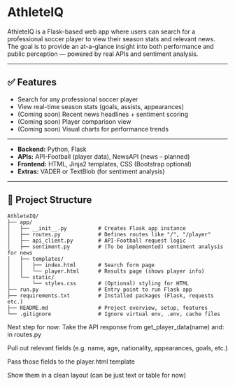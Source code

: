 # AthleteIQ

AthleteIQ is a Flask-based web app where users can search for a professional soccer player to view their season stats and relevant news. The goal is to provide an at-a-glance insight into both performance and public perception — powered by real APIs and sentiment analysis.

---

## ✅ Features

- Search for any professional soccer player
- View real-time season stats (goals, assists, appearances)
- (Coming soon) Recent news headlines + sentiment scoring
- (Coming soon) Player comparison view
- (Coming soon) Visual charts for performance trends

---

- **Backend:** Python, Flask
- **APIs:** API-Football (player data), NewsAPI (news – planned)
- **Frontend:** HTML, Jinja2 templates, CSS (Bootstrap optional)
- **Extras:** VADER or TextBlob (for sentiment analysis)

---

## 📁 Project Structure
```
AthleteIQ/
├── app/
│   ├── __init__.py          # Creates Flask app instance
│   ├── routes.py            # Defines routes like "/", "/player"
│   ├── api_client.py        # API-Football request logic
│   ├── sentiment.py         # (To be implemented) sentiment analysis for news
│   ├── templates/
│   │   ├── index.html       # Search form page
│   │   └── player.html      # Results page (shows player info)
│   └── static/
│       └── styles.css       # (Optional) styling for HTML
├── run.py                   # Entry point to run Flask app
├── requirements.txt         # Installed packages (Flask, requests etc.) 
├── README.md                # Project overview, setup, features
└── .gitignore               # Ignore virtual env, .env, cache files
```
Next step for now:
Take the API response from get_player_data(name) and: in routes.py

Pull out relevant fields (e.g. name, age, nationality, appearances, goals, etc.)

Pass those fields to the player.html template

Show them in a clean layout (can be just text or table for now)

